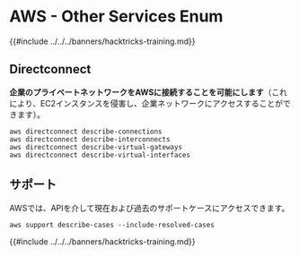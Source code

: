 # AWS - Other Services Enum

{{#include ../../../banners/hacktricks-training.md}}

## Directconnect

**企業のプライベートネットワークをAWSに接続することを可能にします**（これにより、EC2インスタンスを侵害し、企業ネットワークにアクセスすることができます）。
```
aws directconnect describe-connections
aws directconnect describe-interconnects
aws directconnect describe-virtual-gateways
aws directconnect describe-virtual-interfaces
```
## サポート

AWSでは、APIを介して現在および過去のサポートケースにアクセスできます。
```
aws support describe-cases --include-resolved-cases
```
{{#include ../../../banners/hacktricks-training.md}}
